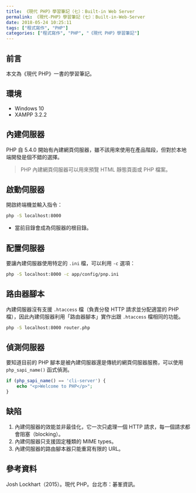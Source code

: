 ```yaml
---
title: 《現代 PHP》學習筆記（七）：Built-in Web Server
permalink: 《現代-PHP》學習筆記（七）：Built-in-Web-Server
date: 2018-05-24 10:25:11
tags: ["程式寫作", "PHP"]
categories: ["程式寫作", "PHP", "《現代 PHP》學習筆記"]
---
```


## 前言

本文為《現代 PHP》一書的學習筆記。

## 環境

- Windows 10
- XAMPP 3.2.2

## 內建伺服器

PHP 自 5.4.0 開始有內建網頁伺服器，雖不該用來使用在產品階段，但對於本地端開發是個不錯的選擇。

> PHP 內建網頁伺服器可以用來預覽 HTML 靜態頁面或 PHP 檔案。

## 啟動伺服器

開啟終端機並輸入指令：

```BASH
php -S localhost:8000
```

- 當前目錄會成為伺服器的根目錄。

## 配置伺服器

要讓內建伺服器使用特定的 `.ini` 檔，可以利用 `-c` 選項：

```BASH
php -S localhost:8000 -c app/config/pnp.ini
```

## 路由器腳本

內建伺服器沒有支援 `.htaccess` 檔（負責分發 HTTP 請求並分配適當的 PHP 檔），因此內建伺服器利用「路由器腳本」實作出跟 `.htaccess` 檔相同的功能。

```BASH
php -S localhost:8000 router.php
```

## 偵測伺服器

要知道目前的 PHP 腳本是被內建伺服器還是傳統的網頁伺服器服務，可以使用 `php_sapi_name()` 函式偵測。

```PHP
if (php_sapi_name() == 'cli-server') {
    echo "<p>Welcome to PHP</p>";
}
```

## 缺陷

1. 內建伺服器的效能並非最佳化，它一次只處理一個 HTTP 請求，每一個請求都會阻塞（blocking）。
2. 內建伺服器只支援固定種類的 MIME types。
3. 內建伺服器的路由腳本器只能重寫有限的 URL。

## 參考資料

Josh Lockhart（2015）。現代 PHP。台北市：碁峯資訊。
